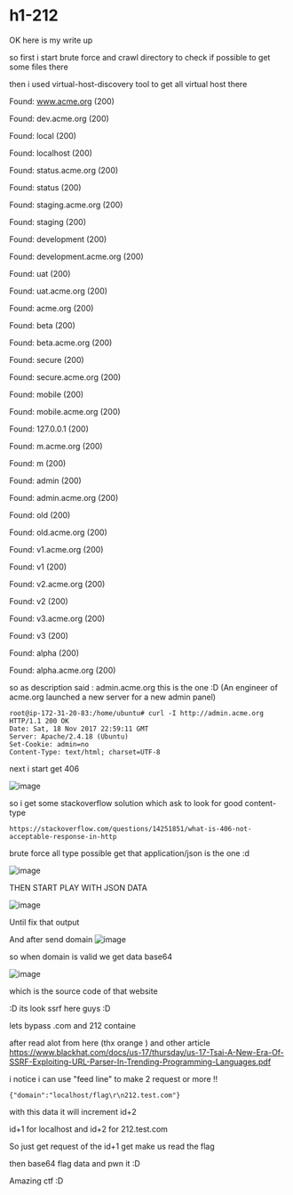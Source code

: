 # h1-212

OK here is my write up 


so first i start brute force and crawl directory to check if possible to get some files there

then i used virtual-host-discovery tool to get all virtual host there 

Found: www.acme.org (200)

Found: dev.acme.org (200)

Found: local (200)

Found: localhost (200)

Found: status.acme.org (200)

Found: status (200)

Found: staging.acme.org (200)

Found: staging (200)

Found: development (200)

Found: development.acme.org (200)

Found: uat (200)

Found: uat.acme.org (200)

Found: acme.org (200)

Found: beta (200)

Found: beta.acme.org (200)

Found: secure (200)

Found: secure.acme.org (200)

Found: mobile (200)

Found: mobile.acme.org (200)

Found: 127.0.0.1 (200)

Found: m.acme.org (200)

Found: m (200)

Found: admin (200)

Found: admin.acme.org (200)

Found: old (200)

Found: old.acme.org (200)

Found: v1.acme.org (200)

Found: v1 (200)

Found: v2.acme.org (200)

Found: v2 (200)

Found: v3.acme.org (200)

Found: v3 (200)

Found: alpha (200)

Found: alpha.acme.org (200)

so as description said : admin.acme.org this is the one :D 
(An engineer of acme.org launched a new server for a new admin panel)
```
root@ip-172-31-20-83:/home/ubuntu# curl -I http://admin.acme.org
HTTP/1.1 200 OK
Date: Sat, 18 Nov 2017 22:59:11 GMT
Server: Apache/2.4.18 (Ubuntu)
Set-Cookie: admin=no
Content-Type: text/html; charset=UTF-8
```
next i start get 406 

![image](https://user-images.githubusercontent.com/7364615/32996613-4079913c-cd85-11e7-8b8c-6ba8b8aa1192.png)

so i get some stackoverflow solution which ask to look for good content-type
```
https://stackoverflow.com/questions/14251851/what-is-406-not-acceptable-response-in-http
```

brute force all type possible get that application/json is the one :d

![image](https://user-images.githubusercontent.com/7364615/32996624-64af4498-cd85-11e7-8b15-b046b0d6b4de.png)


THEN START PLAY WITH JSON DATA 

![image](https://user-images.githubusercontent.com/7364615/32996628-6e864b56-cd85-11e7-9749-30779d47e516.png)

Until fix that output 


And after send domain 
![image](https://user-images.githubusercontent.com/7364615/32996636-7dab1698-cd85-11e7-8a26-a8c27b0cfab0.png)

so when domain is valid we get data base64

![image](https://user-images.githubusercontent.com/7364615/32996640-8aa5e800-cd85-11e7-80e4-04356e646d68.png)

which is the source code of that website

:D its look ssrf here guys :D


lets bypass .com and 212 containe

after read alot from here (thx orange ) and other article 
https://www.blackhat.com/docs/us-17/thursday/us-17-Tsai-A-New-Era-Of-SSRF-Exploiting-URL-Parser-In-Trending-Programming-Languages.pdf 

i notice i can use "feed line" to make 2 request or more !!

```
{"domain":"localhost/flag\r\n212.test.com"} 
```

with this data it will increment id+2

id+1 for localhost and id+2 for 212.test.com


So just get request of the id+1 get make us read the flag 

then base64 flag data and pwn it :D


Amazing ctf :D

